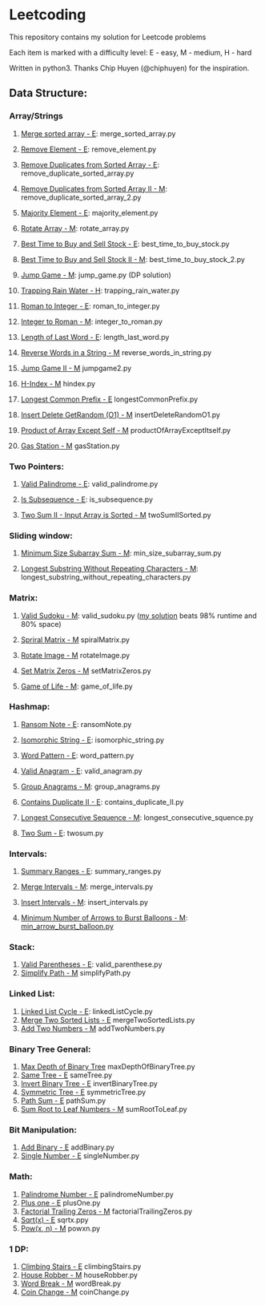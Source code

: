 # Leetcoding

This repository contains my solution for Leetcode problems

Each item is marked with a difficulty level: 
E - easy, 
M - medium,
H - hard

Written in python3. Thanks Chip Huyen (@chiphuyen) for the inspiration.

Data Structure:
----------------

### Array/Strings

1. [Merge sorted array - E](https://leetcode.com/problems/merge-sorted-array/?envType=study-plan-v2&envId=top-interview-150): merge_sorted_array.py

2. [Remove Element - E](https://leetcode.com/problems/remove-element/?envType=study-plan-v2&envId=top-interview-150): remove_element.py

3. [Remove Duplicates from Sorted Array - E](https://leetcode.com/problems/remove-duplicates-from-sorted-array/?envType=study-plan-v2&envId=top-interview-150): remove_duplicate_sorted_array.py

4. [Remove Duplicates from Sorted Array II - M](https://leetcode.com/problems/remove-duplicates-from-sorted-array-ii/?envType=study-plan-v2&envId=top-interview-150): remove_duplicate_sorted_array_2.py

5. [Majority Element - E](https://leetcode.com/problems/majority-element/?envType=study-plan-v2&envId=top-interview-150): majority_element.py

6. [Rotate Array - M](https://leetcode.com/problems/rotate-array/description/?envType=study-plan-v2&envId=top-interview-150): rotate_array.py

7. [Best Time to Buy and Sell Stock - E](https://leetcode.com/problems/best-time-to-buy-and-sell-stock/?envType=study-plan-v2&envId=top-interview-150): best_time_to_buy_stock.py

8. [Best Time to Buy and Sell Stock II - M](https://leetcode.com/problems/best-time-to-buy-and-sell-stock/?envType=study-plan-v2&envId=top-interview-150): best_time_to_buy_stock_2.py

9. [Jump Game - M](https://leetcode.com/problems/jump-game/?envType=study-plan-v2&envId=top-interview-150): jump_game.py (DP solution)

10. [Trapping Rain Water - H](https://leetcode.com/problems/trapping-rain-water/?envType=study-plan-v2&envId=top-interview-150): trapping_rain_water.py

11. [Roman to Integer - E](https://leetcode.com/problems/roman-to-integer/?envType=study-plan-v2&envId=top-interview-150): roman_to_integer.py

12. [Integer to Roman - M](https://leetcode.com/problems/integer-to-roman/?envType=study-plan-v2&envId=top-interview-150): integer_to_roman.py

13. [Length of Last Word - E](https://leetcode.com/problems/length-of-last-word/?envType=study-plan-v2&envId=top-interview-150): length_last_word.py

14. [Reverse Words in a String - M](https://leetcode.com/problems/reverse-words-in-a-string/description/?envType=study-plan-v2&envId=top-interview-150) reverse_words_in_string.py

15. [Jump Game II - M](https://leetcode.com/problems/jump-game-ii/?envType=study-plan-v2&envId=top-interview-150) jumpgame2.py
    
17. [H-Index - M](https://leetcode.com/problems/h-index/?envType=study-plan-v2&envId=top-interview-150) hindex.py
    
18. [Longest Common Prefix - E](https://leetcode.com/problems/longest-common-prefix/?envType=study-plan-v2&envId=top-interview-150) longestCommonPrefix.py
19. [Insert Delete GetRandom (O1) - M](https://leetcode.com/problems/insert-delete-getrandom-o1/?envType=study-plan-v2&envId=top-interview-150) insertDeleteRandomO1.py
20. [Product of Array Except Self - M](https://leetcode.com/problems/product-of-array-except-self/description/?envType=study-plan-v2&envId=top-interview-150) productOfArrayExceptItself.py
21. [Gas Station - M](https://leetcode.com/problems/gas-station/?envType=study-plan-v2&envId=top-interview-150) gasStation.py


### Two Pointers:

1. [Valid Palindrome - E](https://leetcode.com/problems/valid-palindrome/?envType=study-plan-v2&envId=top-interview-150): valid_palindrome.py

2. [Is Subsequence - E](https://leetcode.com/problems/is-subsequence/?envType=study-plan-v2&envId=top-interview-150): is_subsequence.py
3. [Two Sum II - Input Array is Sorted - M](https://leetcode.com/problems/two-sum-ii-input-array-is-sorted/description/?envType=study-plan-v2&envId=top-interview-150) twoSumIISorted.py 

### Sliding window:

1. [Minimum Size Subarray Sum - M](https://leetcode.com/problems/minimum-size-subarray-sum/): min_size_subarray_sum.py

2. [Longest Substring Without Repeating Characters - M](https://leetcode.com/problems/longest-substring-without-repeating-characters/description/?envType=study-plan-v2&envId=top-interview-150): longest_substring_without_repeating_characters.py

### Matrix:

1. [Valid Sudoku - M](https://leetcode.com/problems/valid-sudoku/): valid_sudoku.py ([my solution](https://leetcode.com/problems/valid-sudoku/solutions/3839277/python3-solution-beats-98-runtime-and-80-space/) beats 98% runtime and 80% space)
2. [Spriral Matrix - M](https://leetcode.com/problems/spiral-matrix/?envType=study-plan-v2&envId=top-interview-150) spiralMatrix.py
3. [Rotate Image - M](https://leetcode.com/problems/rotate-image/?envType=study-plan-v2&envId=top-interview-150) rotateImage.py
4. [Set Matrix Zeros - M](https://leetcode.com/problems/set-matrix-zeroes/?envType=study-plan-v2&envId=top-interview-150) setMatrixZeros.py

5. [Game of Life - M](https://leetcode.com/problems/game-of-life/): game_of_life.py

### Hashmap:

1. [Ransom Note - E](https://leetcode.com/problems/ransom-note/): ransomNote.py

2. [Isomorphic String - E](https://leetcode.com/problems/isomorphic-strings/): isomorphic_string.py

3. [Word Pattern - E](https://leetcode.com/problems/word-pattern/): word_pattern.py

4. [Valid Anagram - E](https://leetcode.com/problems/valid-anagram/): valid_anagram.py

5. [Group Anagrams - M](https://leetcode.com/problems/group-anagrams/): group_anagrams.py

6. [Contains Duplicate II - E](https://leetcode.com/problems/contains-duplicate-ii/): contains_duplicate_II.py

7. [Longest Consecutive Sequence - M](https://leetcode.com/problems/longest-consecutive-sequence/): longest_consecutive_squence.py

8. [Two Sum - E](https://leetcode.com/problems/two-sum/?envType=study-plan-v2&envId=top-interview-150): twosum.py 

### Intervals:

1. [Summary Ranges - E](https://leetcode.com/problems/summary-ranges/): summary_ranges.py

2. [Merge Intervals - M](https://leetcode.com/problems/merge-intervals/): merge_intervals.py

3. [Insert Intervals - M](https://leetcode.com/problems/insert-interval/): insert_intervals.py

4. [Minimum Number of Arrows to Burst Balloons - M](https://leetcode.com/problems/minimum-number-of-arrows-to-burst-balloons/): [min_arrow_burst_balloon.py](https://github.com/Ph1n-Pham/leetcoding/blob/main/min_arrow_burst_balloon.py)

### Stack:

1. [Valid Parentheses - E](https://leetcode.com/problems/valid-parentheses/): valid_parenthese.py
2. [Simplify Path - M](https://leetcode.com/problems/simplify-path/description/?envType=study-plan-v2&envId=top-interview-150) simplifyPath.py

### Linked List:

1. [Linked List Cycle - E](https://leetcode.com/problems/linked-list-cycle/description/?envType=study-plan-v2&envId=top-interview-150): linkedListCycle.py
2. [Merge Two Sorted Lists - E](https://leetcode.com/problems/merge-two-sorted-lists/description/?envType=study-plan-v2&envId=top-interview-150) mergeTwoSortedLists.py
3. [Add Two Numbers - M](https://leetcode.com/problems/add-two-numbers/description/?envType=study-plan-v2&envId=top-interview-150) addTwoNumbers.py 

### Binary Tree General:

1. [Max Depth of Binary Tree](https://leetcode.com/problems/maximum-depth-of-binary-tree/description/?envType=study-plan-v2&envId=top-interview-150) maxDepthOfBinaryTree.py
2. [Same Tree - E](https://leetcode.com/problems/same-tree/?envType=study-plan-v2&envId=top-interview-150) sameTree.py
3. [Invert Binary Tree - E](https://leetcode.com/problems/invert-binary-tree/description/?envType=study-plan-v2&envId=top-interview-150) invertBinaryTree.py
4. [Symmetric Tree - E](https://leetcode.com/problems/symmetric-tree/description/?envType=study-plan-v2&envId=top-interview-150) symmetricTree.py
5. [Path Sum - E](https://leetcode.com/problems/path-sum/?envType=study-plan-v2&envId=top-interview-150) pathSum.py
6. [Sum Root to Leaf Numbers - M](https://leetcode.com/problems/sum-root-to-leaf-numbers/description/?envType=study-plan-v2&envId=top-interview-150) sumRootToLeaf.py

### Bit Manipulation:

1. [Add Binary - E](https://leetcode.com/problems/add-binary/?envType=study-plan-v2&envId=top-interview-150) addBinary.py
2. [Single Number - E](https://leetcode.com/problems/single-number/description/?envType=study-plan-v2&envId=top-interview-150) singleNumber.py

### Math:

1. [Palindrome Number - E](https://leetcode.com/problems/palindrome-number/?envType=study-plan-v2&envId=top-interview-150) palindromeNumber.py
2. [Plus one - E](https://leetcode.com/problems/plus-one/description/?envType=study-plan-v2&envId=top-interview-150) plusOne.py
3. [Factorial Trailing Zeros - M](https://leetcode.com/problems/factorial-trailing-zeroes/description/?envType=study-plan-v2&envId=top-interview-150) factorialTrailingZeros.py
4. [Sqrt(x) - E](https://leetcode.com/problems/sqrtx/?envType=study-plan-v2&envId=top-interview-150) sqrtx.ppy
5. [Pow(x, n) - M](https://leetcode.com/problems/powx-n/description/?envType=study-plan-v2&envId=top-interview-150) powxn.py

### 1 DP:

1. [Climbing Stairs - E](https://leetcode.com/problems/climbing-stairs/description/?envType=study-plan-v2&envId=top-interview-150) climbingStairs.py
2. [House Robber - M](https://leetcode.com/problems/house-robber/?envType=study-plan-v2&envId=top-interview-150) houseRobber.py
3. [Word Break - M](https://leetcode.com/problems/word-break/?envType=study-plan-v2&envId=top-interview-150) wordBreak.py
4. [Coin Change - M](https://leetcode.com/problems/coin-change/submissions/1377877565/?envType=study-plan-v2&envId=top-interview-150) coinChange.py
